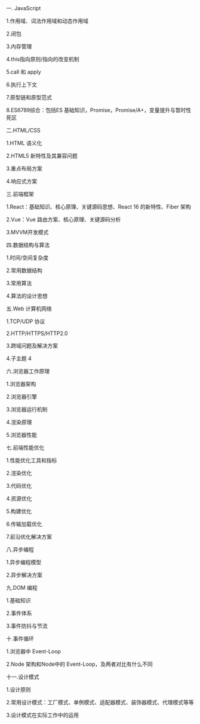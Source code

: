 一. JavaScript

1.作用域、词法作用域和动态作用域

2.闭包

3.内存管理

4.this指向原则/指向的改变机制

5.call 和 apply

6.执行上下文

7.原型链和原型范式

8.ES6789综合：包括ES 基础知识，Promise，Promise/A+，变量提升与暂时性死区

二.HTML/CSS

1.HTML 语义化

2.HTML5 新特性及其兼容问题

3.重点布局方案

4.响应式方案

三.前端框架

1.React：基础知识、核心原理、关键源码思想、React 16 的新特性、Fiber 架构

2.Vue：Vue 路由方案、核心原理、关键源码分析

3.MVVM开发模式

四.数据结构与算法

1.时间/空间复杂度

2.常用数据结构

3.常用算法

4.算法的设计思想

五.Web 计算机网络

1.TCP/UDP 协议

2.HTTP/HTTPS/HTTP2.0

3.跨域问题及解决方案

4.子主题 4

六.浏览器工作原理

1.浏览器架构

2.浏览器引擎

3.浏览器运行机制

4.渲染原理

5.浏览器性能

七.前端性能优化

1.性能优化工具和指标

2.渲染优化

3.代码优化

4.资源优化

5.构建优化

6.传输加载优化

7.前沿优化解决方案

八.异步编程

1.异步编程模型

2.异步解决方案

九.DOM 编程

1.基础知识

2.事件体系

3.事件防抖与节流

十.事件循环

1.浏览器中 Event-Loop

2.Node 架构和Node中的 Event-Loop，及两者对比有什么不同

十一.设计模式

1.设计原则

2.常用设计模式：工厂模式、单例模式、适配器模式、装饰器模式、代理模式等等

3.设计模式在实际工作中的运用
